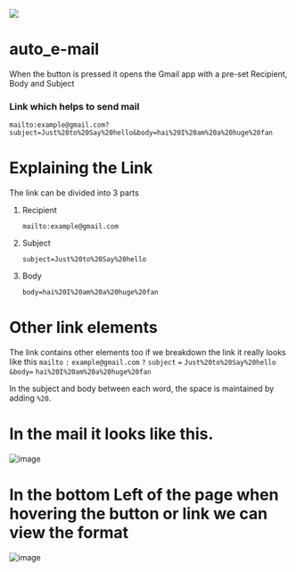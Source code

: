 [![](https://visitcount.itsvg.in/api?id=Abinbn&label=Views&icon=5&pretty=false)](https://visitcount.itsvg.in)
# auto_e-mail 
When the button is pressed it opens the Gmail app with a pre-set Recipient, Body and Subject

### Link which helps to send mail
```
mailto:example@gmail.com?subject=Just%20to%20Say%20hello&body=hai%20I%20am%20a%20huge%20fan
```
# Explaining the Link

The link can be divided into 3 parts

1. Recipient
    ```
    mailto:example@gmail.com
    ```
2. Subject
    ```
    subject=Just%20to%20Say%20hello
    ```


3. Body
    ```
    body=hai%20I%20am%20a%20huge%20fan
    ```
    
# Other link elements
The link contains other elements too if we breakdown the link it really looks like this 
   `mailto` `:` `example@gmail.com` `?` `subject` `=` `Just%20to%20Say%20hello` `&body=` `hai%20I%20am%20a%20huge%20fan`
    
In the subject and body between each word, the space is maintained by adding `%20`.

# In the mail it looks like this. 

![image](https://github.com/Abinbn/auto_e-mail/assets/82628577/dab4099c-d427-48c1-ab08-ae580542dfba)

# In the bottom Left of the page when hovering the button or link we can view the format 

![image](https://github.com/Abinbn/auto_e-mail/assets/82628577/d170cc92-e59b-4736-ac50-397345422878)



